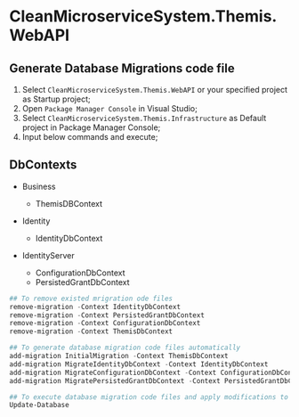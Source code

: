 # CleanMicroserviceSystem.Themis.WebAPI

## Generate Database Migrations code file

1. Select `CleanMicroserviceSystem.Themis.WebAPI` or your specified project as Startup project;
2. Open `Package Manager Console` in Visual Studio;
3. Select `CleanMicroserviceSystem.Themis.Infrastructure` as Default project in Package Manager Console;
4. Input below commands and execute;

### 

## DbContexts

- Business
  - ThemisDBContext

- Identity
  - IdentityDbContext
- IdentityServer
  - ConfigurationDbContext
  - PersistedGrantDbContext

```powershell
## To remove existed mrigration ode files
remove-migration -Context IdentityDbContext
remove-migration -Context PersistedGrantDbContext
remove-migration -Context ConfigurationDbContext
remove-migration -Context ThemisDbContext

## To generate database migration code files automatically
add-migration InitialMigration -Context ThemisDbContext
add-migration MigrateIdentityDbContext -Context IdentityDbContext
add-migration MigrateConfigurationDbContext -Context ConfigurationDbContext
add-migration MigratePersistedGrantDbContext -Context PersistedGrantDbContext

## To execute database migration code files and apply modifications to current connected database file
Update-Database
```
